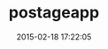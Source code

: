 ---
layout: post
title:  "postageapp"
repo:   "postageapp/postageapp-ruby"
date:   2015-02-18 17:22:05
gemurl: http://github.com/postageapp/postageapp-ruby
---
